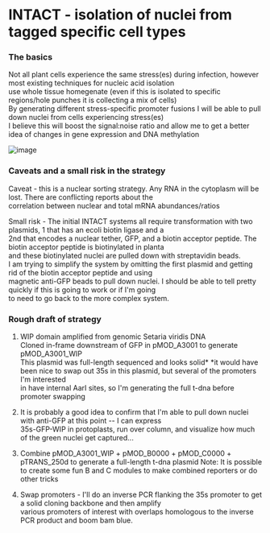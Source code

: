 # INTACT -  isolation of nuclei from tagged specific cell types

### The basics 
Not all plant cells experience the same stress(es) during infection, however most existing techniques for nucleic acid isolation \
use whole tissue homegenate (even if this is isolated to specific regions/hole punches it is collecting a mix of cells) \
By generating different stress-specific promoter fusions I will be able to pull down nuclei from cells experiencing stress(es) \
I believe this will boost the signal:noise ratio and allow me to get a better idea of changes in gene expression and DNA methylation

![image](https://user-images.githubusercontent.com/43852873/159764793-c9c92c0f-bb1a-4052-a83f-50b0e7f51993.png)

### Caveats and a small risk in the strategy
Caveat - this is a nuclear sorting strategy.  Any RNA in the cytoplasm will be lost.  There are conflicting reports about the \
correlation between nuclear and total mRNA abundances/ratios

Small risk - The initial INTACT systems all require transformation with two plasmids, 1 that has an ecoli biotin ligase and a \
2nd that encodes a nuclear tether, GFP, and a biotin acceptor peptide.  The biotin acceptor peptide is biotinylated in planta \
and these biotinylated nuclei are pulled down with streptavidin beads. \
I am trying to simplify the system by omitting the first plasmid and getting rid of the biotin acceptor peptide and using \
magnetic anti-GFP beads to pull down nuclei.  I should be able to tell pretty quickly if this is going to work or if I'm going \
to need to go back to the more complex system.


### Rough draft of strategy
1.  WIP domain amplified from genomic Setaria viridis DNA \
    Cloned in-frame downstream of GFP in pMOD_A3001 to generate pMOD_A3001_WIP\
    This plasmid was full-length sequenced and looks solid*
                     *it would have been nice to swap out 35s in this plasmid, but several of the promoters I'm interested \
                     in have internal AarI sites, so I'm generating the full t-dna before promoter swapping
                     
1.  It is probably a good idea to confirm that I'm able to pull down nuclei with anti-GFP at this point -- I can express \
     35s-GFP-WIP in protoplasts, run over column, and visualize how much of the green nuclei get captured...
     
2.  Combine pMOD_A3001_WIP + pMOD_B0000 + pMOD_C0000 + pTRANS_250d to generate a full-length t-dna plasmid
                     Note: It is possible to create some fun B and C modules to make combined reporters or do other tricks

3.  Swap promoters - I'll do an inverse PCR flanking the 35s promoter to get a solid cloning backbone and then amplify \
    various promoters of interest with overlaps homologous to the inverse PCR product and boom bam blue.
 
